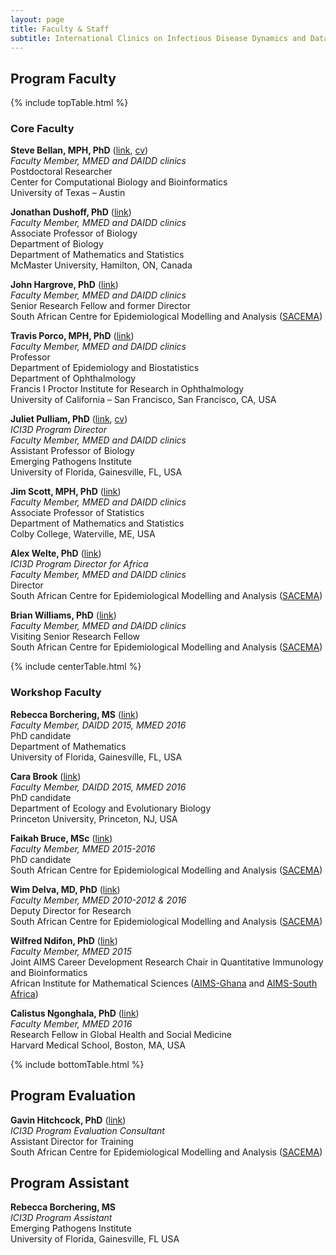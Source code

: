 ```yaml
---
layout: page
title: Faculty & Staff
subtitle: International Clinics on Infectious Disease Dynamics and Data
---
```


## Program Faculty

{% include topTable.html %}

### Core Faculty

**Steve Bellan, MPH, PhD** ([link](http://www.bio.utexas.edu/research/meyers/steve_bellan/ "Steve Bellan"), [cv](http://www.bio.utexas.edu/research/meyers/steve_bellan/Steve_Bellan_CV.pdf "Bellan CV")) <br>
*Faculty Member, MMED and DAIDD clinics* <br>
Postdoctoral Researcher <br>
Center for Computational Biology and Bioinformatics <br>
University of Texas – Austin

**Jonathan Dushoff, PhD** ([link](http://www.biology.mcmaster.ca/dushoff/ "Jonathan Dushoff")) <br>
*Faculty Member, MMED and DAIDD clinics* <br>
Associate Professor of Biology <br>
Department of Biology <br>
Department of Mathematics and Statistics <br>
McMaster University, Hamilton, ON, Canada

**John Hargrove, PhD** ([link](http://www.sacema.com/people/staff/ "SACEMA")) <br>
*Faculty Member, MMED and DAIDD clinics* <br>
Senior Research Fellow and former Director <br>
South African Centre for Epidemiological Modelling and Analysis ([SACEMA](http://www.sacema.com/ "SACEMA"))

**Travis Porco, MPH, PhD** ([link](https://proctor.ucsf.edu/faculty/porco "Travis Porco")) <br>
*Faculty Member, MMED and DAIDD clinics* <br>
Professor <br>
Department of Epidemiology and Biostatistics <br>
Department of Ophthalmology <br>
Francis I Proctor Institute for Research in Ophthalmology <br>
University of California – San Francisco, San Francisco, CA, USA

**Juliet Pulliam, PhD** ([link](http://pulliamlab-ufl.github.io/people/pulliam "Juliet Pulliam"), [cv](https://dl.dropbox.com/u/40277704/PulliamCV.pdf "Pulliam CV")) <br>
*ICI3D Program Director* <br>
*Faculty Member, MMED and DAIDD clinics* <br>
Assistant Professor of Biology <br>
Emerging Pathogens Institute <br>
University of Florida, Gainesville, FL, USA

**Jim Scott, MPH, PhD** ([link](http://www.colby.edu/directory_cs/jcscott/ "Jim Scott")) <br>
*Faculty Member, MMED and DAIDD clinics* <br>
Associate Professor of Statistics <br>
Department of Mathematics and Statistics <br>
Colby College, Waterville, ME, USA

**Alex Welte, PhD** ([link](http://www.sacema.com/people/staff/ "Alex Welte")) <br>
*ICI3D Program Director for Africa* <br>
*Faculty Member, MMED and DAIDD clinics* <br>
Director <br>
South African Centre for Epidemiological Modelling and Analysis ([SACEMA](http://www.sacema.com/ "SACEMA")) <br>

**Brian Williams, PhD** ([link](http://www.sacema.com/people/staff/ "Brian Williams")) <br>
*Faculty Member, MMED and DAIDD clinics* <br>
Visiting Senior Research Fellow <br>
South African Centre for Epidemiological Modelling and Analysis ([SACEMA](http://www.sacema.com/ "SACEMA"))

{% include centerTable.html %}

### Workshop Faculty

**Rebecca Borchering, MS** ([link](http://http://www.pulliamlab.org/people/borchering/ "Becky Borchering")) <br>
*Faculty Member, DAIDD 2015, MMED 2016* <br>
PhD candidate <br>
Department of Mathematics <br>
University of Florida, Gainesville, FL, USA

**Cara Brook** ([link](http://www.princeton.edu/eeb/people/display_person.xml?netid=caraeb&display=Graduate "Cara Brook")) <br>
*Faculty Member, DAIDD 2015, MMED 2016* <br>
PhD candidate <br>
Department of Ecology and Evolutionary Biology <br>
Princeton University, Princeton, NJ, USA

**Faikah Bruce, MSc** ([link](http://sacema.com/people/students "Faikah Bruce")) <br>
*Faculty Member, MMED 2015-2016* <br>
PhD candidate <br>
South African Centre for Epidemiological Modelling and Analysis ([SACEMA](http://www.sacema.com/ "SACEMA"))

**Wim Delva, MD, PhD** ([link](http://www.sacema.com/people/staff/ "Wim Delva")) <br>
*Faculty Member, MMED 2010-2012 & 2016* <br>
Deputy Director for Research<br>
South African Centre for Epidemiological Modelling and Analysis ([SACEMA](http://www.sacema.com/ "SACEMA"))

**Wilfred Ndifon, PhD** ([link](http://www.nexteinstein.org/the-aims-network-welcomes-dr-wilfred-ndifon-and-dr-gaston-mazandu-into-the-aims-research-community "Wilfred Ndifon")) <br>
*Faculty Member, MMED 2015* <br>
Joint AIMS Career Development Research Chair in Quantitative Immunology and Bioinformatics <br>
African Institute for Mathematical Sciences ([AIMS-Ghana](http://www.aims.edu.gh/ "AIMS-Ghana") and [AIMS-South Africa](http://www.aims.ac.za/ "AIMS-SA"))

**Calistus Ngonghala, PhD** ([link](http://ghsm.hms.harvard.edu/person/postdoctoral-fellows/calistus-ngonghala "Calistus Ngonghala")) <br>
*Faculty Member, MMED 2016* <br>
Research Fellow in Global Health and Social Medicine<br>
Harvard Medical School, Boston, MA, USA

{% include bottomTable.html %}

## Program Evaluation

**Gavin Hitchcock, PhD** ([link](http://www.sacema.com/people/staff/ "Gavin Hitchcock")) <br>
*ICI3D Program Evaluation Consultant* <br>
Assistant Director for Training <br>
South African Centre for Epidemiological Modelling and Analysis ([SACEMA](http://www.sacema.com/ "SACEMA"))

## Program Assistant

**Rebecca Borchering, MS** <br>
*ICI3D Program Assistant* <br>
Emerging Pathogens Institute <br>
University of Florida, Gainesville, FL USA

